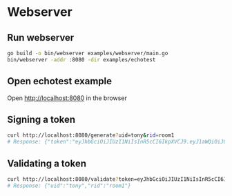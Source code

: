 # Webserver

## Run webserver

```sh
go build -o bin/webserver examples/webserver/main.go
bin/webserver -addr :8080 -dir examples/echotest
```

## Open echotest example

Open [http://localhost:8080](http://localhost:8080) in the browser

## Signing a token

```sh
curl http://localhost:8080/generate?uid=tony&rid=room1
# Response: {"token":"eyJhbGciOiJIUzI1NiIsInR5cCI6IkpXVCJ9.eyJ1aWQiOiJ0b255IiwicmlkIjoicm9vbTEifQ.mopgibW3OYONYwzlo-YvkDIkNoYJc3OBQRsqQHZMnD8"}
```

## Validating a token

```sh
curl http://localhost:8080/validate?token=eyJhbGciOiJIUzI1NiIsInR5cCI6IkpXVCJ9.eyJ1aWQiOiJ0b255IiwicmlkIjoicm9vbTEifQ.mopgibW3OYONYwzlo-YvkDIkNoYJc3OBQRsqQHZMnD8
# Response: {"uid":"tony","rid":"room1"}
```

